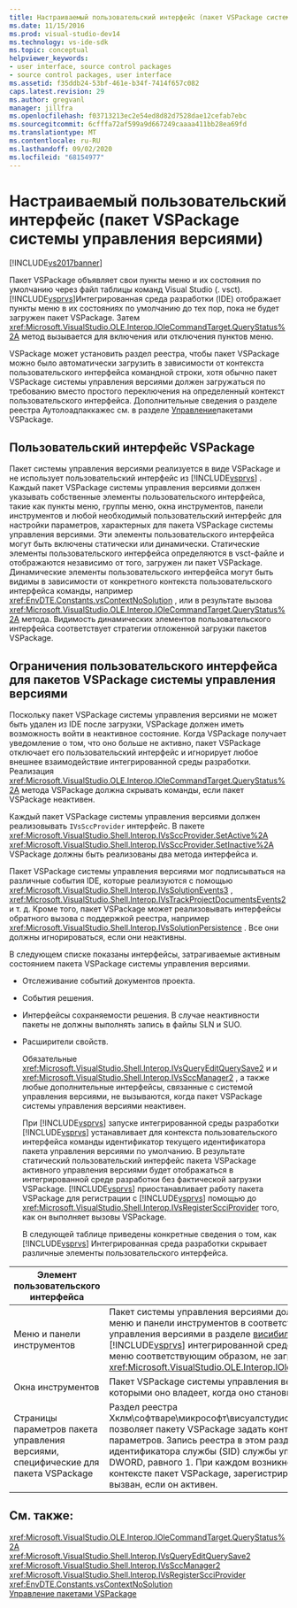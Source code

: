 ```yaml
---
title: Настраиваемый пользовательский интерфейс (пакет VSPackage системы управления версиями) | Документация Майкрософт
ms.date: 11/15/2016
ms.prod: visual-studio-dev14
ms.technology: vs-ide-sdk
ms.topic: conceptual
helpviewer_keywords:
- user interface, source control packages
- source control packages, user interface
ms.assetid: f35ddb24-53bf-461e-b34f-7414f657c082
caps.latest.revision: 29
ms.author: gregvanl
manager: jillfra
ms.openlocfilehash: f03713213ec2e54ed8d82d7528dae12cefab7ebc
ms.sourcegitcommit: 6cfffa72af599a9d667249caaaa411bb28ea69fd
ms.translationtype: MT
ms.contentlocale: ru-RU
ms.lasthandoff: 09/02/2020
ms.locfileid: "68154977"
---
```

# <a name="custom-user-interface-source-control-vspackage"></a>Настраиваемый пользовательский интерфейс (пакет VSPackage системы управления версиями)
[!INCLUDE[vs2017banner](../../includes/vs2017banner.md)]

Пакет VSPackage объявляет свои пункты меню и их состояния по умолчанию через файл таблицы команд Visual Studio (. vsct). [!INCLUDE[vsprvs](../../includes/vsprvs-md.md)]Интегрированная среда разработки (IDE) отображает пункты меню в их состояниях по умолчанию до тех пор, пока не будет загружен пакет VSPackage. Затем <xref:Microsoft.VisualStudio.OLE.Interop.IOleCommandTarget.QueryStatus%2A> метод вызывается для включения или отключения пунктов меню.  
  
 VSPackage может установить раздел реестра, чтобы пакет VSPackage можно было автоматически загрузить в зависимости от контекста пользовательского интерфейса командной строки, хотя обычно пакет VSPackage системы управления версиями должен загружаться по требованию вместо простого переключения на определенный контекст пользовательского интерфейса. Дополнительные сведения о разделе реестра Аутолоадпаккажес см. в разделе [Управление](../../extensibility/managing-vspackages.md)пакетами VSPackage.  
  
## <a name="vspackage-ui"></a>Пользовательский интерфейс VSPackage  
 Пакет системы управления версиями реализуется в виде VSPackage и не использует пользовательский интерфейс из [!INCLUDE[vsprvs](../../includes/vsprvs-md.md)] . Каждый пакет VSPackage системы управления версиями должен указывать собственные элементы пользовательского интерфейса, такие как пункты меню, группы меню, окна инструментов, панели инструментов и любой необходимый пользовательский интерфейс для настройки параметров, характерных для пакета VSPackage системы управления версиями. Эти элементы пользовательского интерфейса могут быть включены статически или динамически. Статические элементы пользовательского интерфейса определяются в vsct-файле и отображаются независимо от того, загружен ли пакет VSPackage. Динамические элементы пользовательского интерфейса могут быть видимы в зависимости от конкретного контекста пользовательского интерфейса команды, например <xref:EnvDTE.Constants.vsContextNoSolution> , или в результате вызова <xref:Microsoft.VisualStudio.OLE.Interop.IOleCommandTarget.QueryStatus%2A> метода. Видимость динамических элементов пользовательского интерфейса соответствует стратегии отложенной загрузки пакетов VSPackage.  
  
## <a name="ui-constraints-on-source-control-vspackages"></a>Ограничения пользовательского интерфейса для пакетов VSPackage системы управления версиями  
 Поскольку пакет VSPackage системы управления версиями не может быть удален из IDE после загрузки, VSPackage должен иметь возможность войти в неактивное состояние. Когда VSPackage получает уведомление о том, что оно больше не активно, пакет VSPackage отключает его пользовательский интерфейс и игнорирует любое внешнее взаимодействие интегрированной среды разработки. Реализация <xref:Microsoft.VisualStudio.OLE.Interop.IOleCommandTarget.QueryStatus%2A> метода VSPackage должна скрывать команды, если пакет VSPackage неактивен.  
  
 Каждый пакет VSPackage системы управления версиями должен реализовывать `IVsSccProvider` интерфейс. В пакете <xref:Microsoft.VisualStudio.Shell.Interop.IVsSccProvider.SetActive%2A> <xref:Microsoft.VisualStudio.Shell.Interop.IVsSccProvider.SetInactive%2A> VSPackage должны быть реализованы два метода интерфейса и.  
  
 Пакет VSPackage системы управления версиями мог подписываться на различные события IDE, которые реализуются с помощью <xref:Microsoft.VisualStudio.Shell.Interop.IVsSolutionEvents3> , <xref:Microsoft.VisualStudio.Shell.Interop.IVsTrackProjectDocumentsEvents2> и т. д. Кроме того, пакет VSPackage может реализовывать интерфейсы обратного вызова с поддержкой реестра, например <xref:Microsoft.VisualStudio.Shell.Interop.IVsSolutionPersistence> . Все они должны игнорироваться, если они неактивны.  
  
 В следующем списке показаны интерфейсы, затрагиваемые активным состоянием пакета VSPackage системы управления версиями.  
  
- Отслеживание событий документов проекта.  
  
- События решения.  
  
- Интерфейсы сохраняемости решения. В случае неактивности пакеты не должны выполнять запись в файлы SLN и SUO.  
  
- Расширители свойств.  
  
  Обязательные <xref:Microsoft.VisualStudio.Shell.Interop.IVsQueryEditQuerySave2> и и <xref:Microsoft.VisualStudio.Shell.Interop.IVsSccManager2> , а также любые дополнительные интерфейсы, связанные с системой управления версиями, не вызываются, когда пакет VSPackage системы управления версиями неактивен.  
  
  При [!INCLUDE[vsprvs](../../includes/vsprvs-md.md)] запуске интегрированной среды разработки [!INCLUDE[vsprvs](../../includes/vsprvs-md.md)] устанавливает для контекста пользовательского интерфейса команды идентификатор текущего идентификатора пакета управления версиями по умолчанию. В результате статический пользовательский интерфейс пакета VSPackage активного управления версиями будет отображаться в интегрированной среде разработки без фактической загрузки VSPackage. [!INCLUDE[vsprvs](../../includes/vsprvs-md.md)] приостанавливает работу пакета VSPackage для регистрации с [!INCLUDE[vsprvs](../../includes/vsprvs-md.md)] помощью до <xref:Microsoft.VisualStudio.Shell.Interop.IVsRegisterScciProvider> того, как он выполняет вызовы VSPackage.  
  
  В следующей таблице приведены конкретные сведения о том, как [!INCLUDE[vsprvs](../../includes/vsprvs-md.md)] Интегрированная среда разработки скрывает различные элементы пользовательского интерфейса.  
  
|Элемент пользовательского интерфейса|Описание|  
|-------------|-----------------|  
|Меню и панели инструментов|Пакет системы управления версиями должен установить состояние видимости исходного меню и панели инструментов в соответствии с ИДЕНТИФИКАТОРом пакета системы управления версиями в разделе [висибилитиконстраинтс](../../extensibility/visibilityconstraints-element.md) файла vsct. Это позволяет [!INCLUDE[vsprvs](../../includes/vsprvs-md.md)] интегрированной среде разработки устанавливать состояние пунктов меню соответствующим образом, не загружая VSPackage и не вызывая реализацию <xref:Microsoft.VisualStudio.OLE.Interop.IOleCommandTarget.QueryStatus%2A> метода.|  
|Окна инструментов|Пакет VSPackage системы управления версиями скрывает все окна инструментов, которыми оно владеет, когда оно становится неактивным.|  
|Страницы параметров пакета управления версиями, специфические для пакета VSPackage|Раздел реестра Хклм\софтваре\микрософт\висуалстудио\кс.и\тулсоптионспажес\висибилитикмдуиконтекстс позволяет пакету VSPackage задать контексты, в которых требуется отобразить страницы параметров. Запись реестра в этом разделе должна быть создана с помощью идентификатора службы (SID) службы управления версиями и присвоения ей значения DWORD, равного 1. При каждом возникновении события пользовательского интерфейса в контексте пакет VSPackage, зарегистрированный в системе управления версиями, будет вызван, если он активен.|  
  
## <a name="see-also"></a>См. также:  
 <xref:Microsoft.VisualStudio.OLE.Interop.IOleCommandTarget.QueryStatus%2A>   
 <xref:Microsoft.VisualStudio.Shell.Interop.IVsQueryEditQuerySave2>   
 <xref:Microsoft.VisualStudio.Shell.Interop.IVsSccManager2>   
 <xref:Microsoft.VisualStudio.Shell.Interop.IVsRegisterScciProvider>   
 <xref:EnvDTE.Constants.vsContextNoSolution>   
 [Управление пакетами VSPackage](../../extensibility/managing-vspackages.md)
